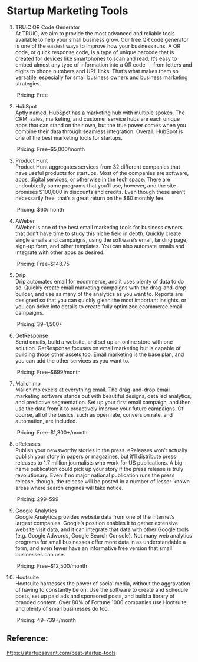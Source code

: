 # Startup Marketing Tools 

1. TRUiC QR Code Generator
<br>At TRUiC, we aim to provide the most advanced and reliable tools available to help your small business grow. Our free QR code generator is one of the easiest ways to improve how your business runs. A QR code, or quick response code, is a type of unique barcode that is created for devices like smartphones to scan and read. It’s easy to embed almost any type of information into a QR code — from letters and digits to phone numbers and URL links. That’s what makes them so versatile, especially for small business owners and business marketing strategies.

&emsp;&emsp;Pricing: Free

2. HubSpot
<br>Aptly named, HubSpot has a marketing hub with multiple spokes. The CRM, sales, marketing, and customer service hubs are each unique apps that can stand on their own, but the true power comes when you combine their data through seamless integration. Overall, HubSpot is one of the best marketing tools for startups.

&emsp;&emsp;Pricing: Free–$5,000/month

3. Product Hunt
<br>Product Hunt aggregates services from 32 different companies that have useful products for startups. Most of the companies are software, apps, digital services, or otherwise in the tech space. There are undoubtedly some programs that you’ll use, however, and the site promises $100,000 in discounts and credits. Even though these aren’t necessarily free, that’s a great return on the $60 monthly fee.

&emsp;&emsp;Pricing: $60/month

4. AWeber
<br>AWeber is one of the best email marketing tools for business owners that don’t have time to study this niche field in depth. Quickly create single emails and campaigns, using the software’s email, landing page, sign-up form, and other templates. You can also automate emails and integrate with other apps as desired.

&emsp;&emsp;Pricing: Free–$148.75

5. Drip
<br>Drip automates email for ecommerce, and it uses plenty of data to do so. Quickly create email marketing campaigns with the drag-and-drop builder, and use as many of the analytics as you want to. Reports are designed so that you can quickly glean the most important insights, or you can delve into details to create fully optimized ecommerce email campaigns.

&emsp;&emsp;Pricing: $39–$1,500+

6. GetResponse
<br>Send emails, build a website, and set up an online store with one solution. GetResponse focuses on email marketing but is capable of building those other assets too. Email marketing is the base plan, and you can add the other services as you want to.

&emsp;&emsp;Pricing: Free–$699/month

7. Mailchimp
<br>Mailchimp excels at everything email. The drag-and-drop email marketing software stands out with beautiful designs, detailed analytics, and predictive segmentation. Set up your first email campaign, and then use the data from it to proactively improve your future campaigns. Of course, all of the basics, such as open rate, conversion rate, and automation, are included.

&emsp;&emsp;Pricing: Free–$1,300+/month

8. eReleases
<br>Publish your newsworthy stories in the press. eReleases won’t actually publish your story in papers or magazines, but it’ll distribute press releases to 1.7 million journalists who work for US publications. A big-name publication could pick up your story if the press release is truly revolutionary. Even if no major national publication runs the press release, though, the release will be posted in a number of lesser-known areas where search engines will take notice.

&emsp;&emsp;Pricing: $299–$599

9. Google Analytics
<br>Google Analytics provides website data from one of the internet’s largest companies. Google’s position enables it to gather extensive website visit data, and it can integrate that data with other Google tools (e.g. Google Adwords, Google Search Console). Not many web analytics programs for small businesses offer more data in as understandable a form, and even fewer have an informative free version that small businesses can use.

&emsp;&emsp;Pricing: Free–$12,500/month

10. Hootsuite
<br>Hootsuite harnesses the power of social media, without the aggravation of having to constantly be on. Use the software to create and schedule posts, set up paid ads and sponsored posts, and build a library of branded content. Over 80% of Fortune 1000 companies use Hootsuite, and plenty of small businesses do too.

&emsp;&emsp;Pricing: $49–$739+/month

## Reference:
https://startupsavant.com/best-startup-tools
